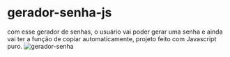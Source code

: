 # gerador-senha-js
com esse gerador de senhas, o usuário vai poder gerar uma senha e ainda vai ter a função de copiar automaticamente, projeto feito com Javascript puro. 
![gerador-senha](https://user-images.githubusercontent.com/82414367/155041233-e5e2ea20-ce10-4e7e-a733-b22a10150067.png)
